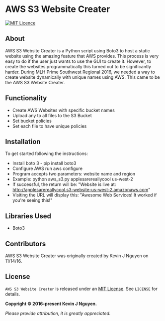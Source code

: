 # AWS S3 Website Creater

[![MIT Licence](https://badges.frapsoft.com/os/mit/mit.png?v=103)][mitLink]

## About

AWS S3 Website Creater is a Python script using Boto3 to host a static website using the amazing feature that AWS provides. This process is very easy to do if the user just wants to use the GUI to create it. However, to create the websites programmatically this turned out to be significantly harder. During MLH Prime Southwest Regional 2016, we needed a way to create website dynamically with unique names using AWS. This came to be the AWS S3 Website Creater.

## Functionality
- Create AWS Websites with specific bucket names
- Upload any to all files to the S3 Bucket
- Set bucket policies
- Set each file to have unique policies

## Installation

To get started following the instructions:
- Install boto 3 - pip install boto3
- Configure AWS run aws configure
- Program accepts two parameters: website name and region
- Example: python aws_s3.py applesarereallycool us-west-2
- If successful, the return will be: "Website is live at: http://applesarereallycool.s3-website-us-west-2.amazonaws.com"
- Visiting the URL will display this: "Awesome Web Services! It worked if you're seeing this!"

## Libraries Used

- Boto3

## Contributors

AWS S3 Website Creater was originally created by Kevin J Nguyen on 11/14/16. 

## License

`AWS S3 Website Creater` is released under an [MIT License][mitLink]. See `LICENSE` for details.

**Copyright &copy; 2016-present Kevin J Nguyen.**

*Please provide attribution, it is greatly appreciated.*

[mitLink]:http://opensource.org/licenses/MIT
